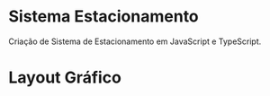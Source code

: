 # Sistema Estacionamento
Criação de Sistema de Estacionamento em JavaScript e TypeScript.

# Layout Gráfico
